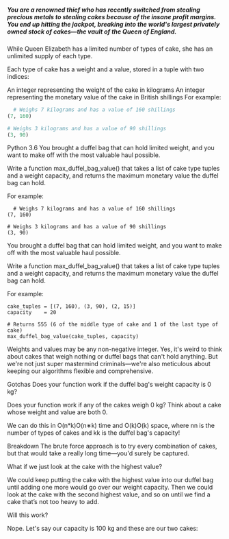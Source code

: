 ##### You are a renowned thief who has recently switched from stealing precious metals to stealing cakes because of the insane profit margins. You end up hitting the jackpot, breaking into the world's largest privately owned stock of cakes—the vault of the Queen of England.

While Queen Elizabeth has a limited number of types of cake, she has an unlimited supply of each type.

Each type of cake has a weight and a value, stored in a tuple with two indices:

An integer representing the weight of the cake in kilograms
An integer representing the monetary value of the cake in British shillings
For example:

```python
  # Weighs 7 kilograms and has a value of 160 shillings
(7, 160)

# Weighs 3 kilograms and has a value of 90 shillings
(3, 90)

```

Python 3.6
You brought a duffel bag that can hold limited weight, and you want to make off with the most valuable haul possible.

Write a function max_duffel_bag_value() that takes a list of cake type tuples and a weight capacity, and returns the maximum monetary value the duffel bag can hold.

For example:

```
  # Weighs 7 kilograms and has a value of 160 shillings
(7, 160)

# Weighs 3 kilograms and has a value of 90 shillings
(3, 90)
```

You brought a duffel bag that can hold limited weight, and you want to make off with the most valuable haul possible.

Write a function max_duffel_bag_value() that takes a list of cake type tuples and a weight capacity, and returns the maximum monetary value the duffel bag can hold.

For example:

```
cake_tuples = [(7, 160), (3, 90), (2, 15)]
capacity    = 20

# Returns 555 (6 of the middle type of cake and 1 of the last type of cake)
max_duffel_bag_value(cake_tuples, capacity)
```

Weights and values may be any non-negative integer. Yes, it's weird to think about cakes that weigh nothing or duffel bags that can't hold anything. But we're not just super mastermind criminals—we're also meticulous about keeping our algorithms flexible and comprehensive.

Gotchas
Does your function work if the duffel bag's weight capacity is 0 kg?

Does your function work if any of the cakes weigh 0 kg? Think about a cake whose weight and value are both 0.

We can do this in O(n\*k)O(n∗k) time and O(k)O(k) space, where nn is the number of types of cakes and kk is the duffel bag's capacity!

Breakdown
The brute force approach is to try every combination of cakes, but that would take a really long time—you'd surely be captured.

What if we just look at the cake with the highest value?

We could keep putting the cake with the highest value into our duffel bag until adding one more would go over our weight capacity. Then we could look at the cake with the second highest value, and so on until we find a cake that’s not too heavy to add.

Will this work?

Nope. Let's say our capacity is 100 kg and these are our two cakes:
